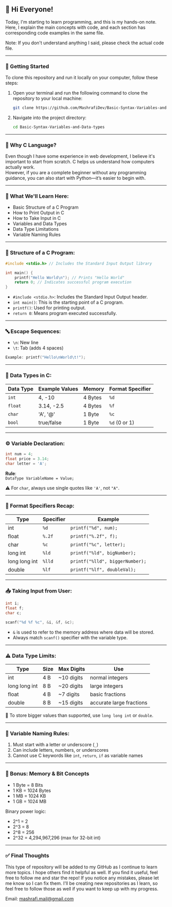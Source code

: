## 👋 Hi Everyone!

Today, I'm starting to learn programming, and this is my hands-on note.
Here, I explain the main concepts with code, and each section has corresponding code examples in the same file.

Note: If you don't understand anything I said, please check the actual code file.

---

### 🚀 Getting Started

To clone this repository and run it locally on your computer, follow these steps:

1. Open your terminal and run the following command to clone the repository to your local machine:
    ```bash
    git clone https://github.com/MashrafiDev/Basic-Syntax-Variables-and-Data-types.git
    ```

2. Navigate into the project directory:
    ```bash
    cd Basic-Syntax-Variables-and-Data-types
    ```

---

### 🤔 Why C Language?

Even though I have some experience in web development, I believe it's important to start from scratch. C helps us understand how computers actually work.  
However, if you are a complete beginner without any programming guidance, you can also start with Python—it’s easier to begin with.

---

### 🧠 What We'll Learn Here:

- Basic Structure of a C Program
- How to Print Output in C
- How to Take Input in C
- Variables and Data Types
- Data Type Limitations
- Variable Naming Rules

---

### 🧱 Structure of a C Program:

```c
#include <stdio.h> // Includes the Standard Input Output library

int main() {
    printf("Hello World\n"); // Prints "Hello World"
    return 0; // Indicates successful program execution
}
```

- `#include <stdio.h>`: Includes the Standard Input Output header.
- `int main()`: This is the starting point of a C program.
- `printf()`: Used for printing output.
- `return 0`: Means program executed successfully.

---

### 🔤 Escape Sequences:

- `\n`: New line  
- `\t`: Tab (adds 4 spaces)
```c
Example: printf("Hello\nWorld\t!");
```

---

### 🔢 Data Types in C:

| Data Type | Example Values | Memory | Format Specifier |
|-----------|----------------|--------|------------------|
| `int`     | 4, -10         | 4 Bytes | `%d`             |
| `float`   | 3.14, -2.5     | 4 Bytes | `%f`             |
| `char`    | 'A', '@'       | 1 Byte  | `%c`             |
| `bool`    | true/false     | 1 Byte  | `%d` (0 or 1)     |

---

### ⚙️ Variable Declaration:

```c
int num = 4;
float price = 3.14;
char letter = 'A';
```

**Rule**:  
`DataType VariableName = Value;`

⚠️ For `char`, always use single quotes like `'A'`, not `"A"`.

---

### 🔄 Format Specifiers Recap:

| Type          | Specifier | Example        |
|---------------|-----------|---------------------------------|
| int           | `%d`      | `printf("%d", num);`            |
| float         | `%.2f`    | `printf("%.2f", f);`            |
| char          | `%c`      | `printf("%c", letter);`         |
| long int      | `%ld`     | `printf("%ld", bigNumber);`     |
| long long int | `%lld`    | `printf("%lld", biggerNumber);` |
| double        | `%lf`     | `printf("%lf", doubleVal);`     |

---

### 📥 Taking Input from User:

```c
int i;
float f;
char c;

scanf("%d %f %c", &i, &f, &c);
```

- `&` is used to refer to the memory address where data will be stored.
- Always match `scanf()` specifier with the variable type.

---

### ⚠️ Data Type Limits:

| Type            | Size | Max Digits | Use                      |
|-----------------|------|------------|--------------------------|
| int             | 4 B  | ~10 digits | normal integers          |
| long long int   | 8 B  | ~20 digits | large integers           |
| float           | 4 B  | ~7 digits  | basic fractions          |
| double          | 8 B  | ~15 digits | accurate large fractions |

📌 To store bigger values than supported, use `long long int` or `double`.

---

### 🔐 Variable Naming Rules:

1. Must start with a letter or underscore (`_`)
2. Can include letters, numbers, or underscores
3. Cannot use C keywords like `int`, `return`, `if` as variable names

---

### 🧮 Bonus: Memory & Bit Concepts

- 1 Byte = 8 Bits
- 1 KB = 1024 Bytes
- 1 MB = 1024 KB
- 1 GB = 1024 MB

Binary power logic:
- 2^1 = 2  
- 2^3 = 8  
- 2^8 = 256  
- 2^32 = 4,294,967,296 (max for 32-bit int)

---

### ✅ Final Thoughts

This type of repository will be added to my GitHub as I continue to learn more topics. I hope others find it helpful as well. If you find it useful, feel free to follow me and star the repo! If you notice any mistakes, please let me know so I can fix them. I'll be creating new repositories as I learn, so feel free to follow those as well if you want to keep up with my progress.

Email: [mashrafi.mail@gmail.com](mailto:mashrafi.mail@gmail.com)
